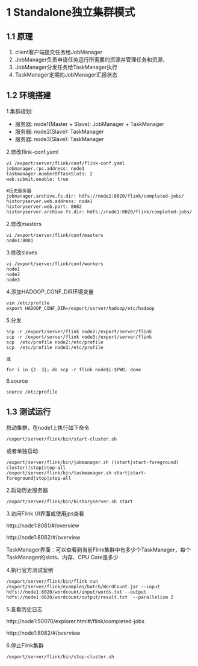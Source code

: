 # 1 Standalone独立集群模式

## 1.1 原理
1. client客户端提交任务给JobManager
2. JobManager负责申请任务运行所需要的资源并管理任务和资源，
3. JobManager分发任务给TaskManager执行
4. TaskManager定期向JobManager汇报状态

## 1.2 环境搭建
1.集群规划:
- 服务器: node1(Master + Slave): JobManager + TaskManager
- 服务器: node2(Slave): TaskManager
- 服务器: node3(Slave): TaskManager

2.修改flink-conf.yaml
``` 
vi /export/server/flink/conf/flink-conf.yaml
jobmanager.rpc.address: node1
taskmanager.numberOfTaskSlots: 2
web.submit.enable: true

#历史服务器
jobmanager.archive.fs.dir: hdfs://node1:8020/flink/completed-jobs/
historyserver.web.address: node1
historyserver.web.port: 8082
historyserver.archive.fs.dir: hdfs://node1:8020/flink/completed-jobs/
```

2.修改masters
```
vi /export/server/flink/conf/masters
node1:8081
```


3.修改slaves
``` 
vi /export/server/flink/conf/workers
node1
node2
node3
```

4.添加HADOOP_CONF_DIR环境变量
``` 
vim /etc/profile
export HADOOP_CONF_DIR=/export/server/hadoop/etc/hadoop
```

5.分发
``` 
scp -r /export/server/flink node2:/export/server/flink
scp -r /export/server/flink node3:/export/server/flink
scp  /etc/profile node2:/etc/profile
scp  /etc/profile node3:/etc/profile

或

for i in {2..3}; do scp -r flink node$i:$PWD; done
```

6.source
``` 
source /etc/profile
```

## 1.3 测试运行
启动集群，在node1上执行如下命令
```
/export/server/flink/bin/start-cluster.sh

```
或者单独启动
``` 
/export/server/flink/bin/jobmanager.sh ((start|start-foreground) cluster)|stop|stop-all
/export/server/flink/bin/taskmanager.sh start|start-foreground|stop|stop-all
```


2.启动历史服务器
``` 
/export/server/flink/bin/historyserver.sh start
```

3.访问Flink UI界面或使用jps查看

http://node1:8081/#/overview

http://node1:8082/#/overview

TaskManager界面：可以查看到当前Flink集群中有多少个TaskManager，每个TaskManager的slots、内存、CPU Core是多少


4.执行官方测试案例
``` 
/export/server/flink/bin/flink run  /export/server/flink/examples/batch/WordCount.jar --input hdfs://node1:8020/wordcount/input/words.txt --output hdfs://node1:8020/wordcount/output/result.txt  --parallelism 2
```

5.查看历史日志

http://node1:50070/explorer.html#/flink/completed-jobs

http://node1:8082/#/overview

6.停止Flink集群
``` 
/export/server/flink/bin/stop-cluster.sh
```